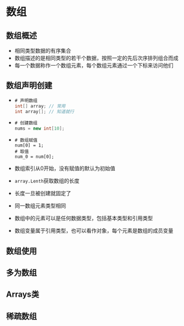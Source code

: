 # 数组

## 数组概述

+ 相同类型数据的有序集合
+ 数组描述的是相同类型的若干个数据，按照一定的先后次序排列组合而成
+ 每一个数据称作一个数组元素，每个数组元素通过一个下标来访问他们



## 数组声明创建

+ ```java
  # 声明数组
  int[] array; // 常用
  int array[]; // 知道就行
  ```

+ ```java
  # 创建数组
  nums = new int[10];
  ```

+ ```
  # 数组赋值
  num[0] = 1;
  # 取值
  num_0 = num[0];
  ```

+ 数组索引从0开始，没有赋值的默认为初始值

+ `array.Lenth`获取数组的长度

+ 长度一旦被创建就固定了

+ 同一数组元素类型相同

+ 数组中的元素可以是任何数据类型，包括基本类型和引用类型

+ 数组变量属于引用类型，也可以看作对象，每个元素是数组的成员变量



## 数组使用



## 多为数组



## Arrays类



## 稀疏数组



